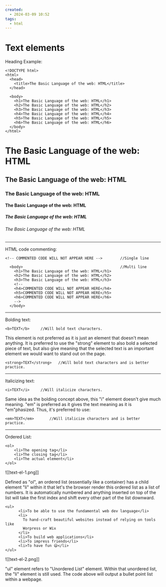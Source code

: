 ```yaml
---
created:
  - 2024-03-09 10:52
tags:
  - html
---
```

# Text elements

Heading Example:
```
<!DOCTYPE html>
<html>
  <head>
    <title>The Basic Language of the web: HTML</title>
  </head>

  <body>
    <h1>The Basic Language of the web: HTML</h1>
    <h2>The Basic Language of the web: HTML</h2>
    <h3>The Basic Language of the web: HTML</h3>
    <h4>The Basic Language of the web: HTML</h4>
    <h5>The Basic Language of the web: HTML</h5>
    <h6>The Basic Language of the web: HTML</h6>
  </body>
</html>
```

# The Basic Language of the web: HTML
## The Basic Language of the web: HTML
### The Basic Language of the web: HTML
#### The Basic Language of the web: HTML
##### The Basic Language of the web: HTML
###### The Basic Language of the web: HTML

----

HTML code commenting:
```
<!-- COMMENTED CODE WILL NOT APPEAR HERE -->		//Single line

  <body>											//Multi line
    <h1>The Basic Language of the web: HTML</h1>
    <h2>The Basic Language of the web: HTML</h2>
    <h3>The Basic Language of the web: HTML</h3>
    <!--
	<h4>COMMENTED CODE WILL NOT APPEAR HERE</h4>
    <h5>COMMENTED CODE WILL NOT APPEAR HERE</h5>	
    <h6>COMMENTED CODE WILL NOT APPEAR HERE</h6>	
    -->
  </body>
```

---

Bolding text:
```
<b>TEXT</b>		//Will bold text characters.
```
This element is not preferred as it is just an element that doesn't mean anything.  It is preferred to use the "strong" element to also bold a selected piece of text, but also give meaning that the selected text is an important element we would want to stand out on the page.

```
<strong>TEXT</strong>	//Will bold text characters and is better practice.
```

---

Italicizing text:
```
<i>TEXT</i>		//Will italicize characters.
```
Same idea as the bolding concept above, this "i" element doesn't give much meaning.  "em" is preferred as it gives the text meaning as it is "em"phasized.  Thus, it's preferred to use:
```
<em>TEXT</em>		//Will italicize characters and is better practice.
```

---

Ordered List:
```
<ol>
	<li>The opening tag</li>
	<li>The closing tag</li>
	<li>The actual element</li>
</ol>
```

![[text-el-1.png]]

Defined as "ol", an ordered list (essentially like a container) has a child element "li" within it that let's the browser render this ordered list as a list of numbers.  It is automatically numbered and anything inserted on top of the list will take the first index and shift every other part of the list downward.

```
<ul>
      <li>To be able to use the fundamental web dev language</li>
      <li>
        To hand-craft beautiful websites instead of relying on tools like
        Worpress or Wix
      </li>
      <li>To build web applications</li>
      <li>To impress friends</li>
      <li>To have fun 😃</li>
</ul>
```

![[text-el-2.png]]

"ul" element refers to "Unordered List" element.  Within that unordered list, the "li" element is still used.  The code above will output a bullet point list within a webpage.

